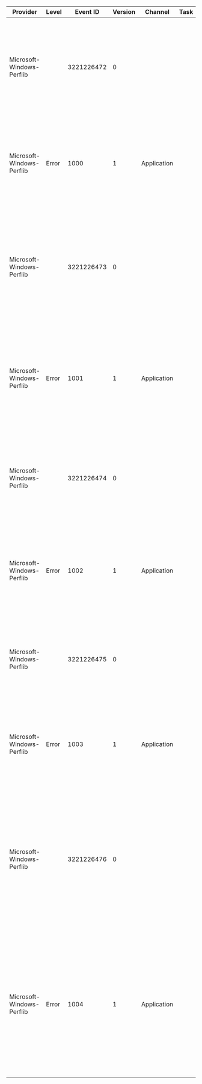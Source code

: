 Provider                   |  Level  |  Event ID    |  Version  |  Channel      |  Task  |  Opcode  |  Keyword  |  Message
---------------------------|---------|--------------|-----------|---------------|--------|----------|-----------|-------------------------------------------------------------------------------------------------------------------------------------------------------------------------------------------------------------------------------------------------------------------------------------------------------------------------------------------------------------------
Microsoft-Windows-Perflib  |         |  3221226472  |  0        |               |        |          |           |  Access to performance data was denied to user "{param1}" (value from GetUserName() for the running thread) as attempted from module "{param2}" (value from GetModuleFileName() for the binary that issued the query).
Microsoft-Windows-Perflib  |  Error  |  1000        |  1        |  Application  |        |          |           |  Access to performance data was denied to user "{User}" (value from GetUserName() for the running thread) as attempted from module "{Module}" (value from GetModuleFileName() for the binary that issued the query).
Microsoft-Windows-Perflib  |         |  3221226473  |  0        |               |        |          |           |  The Collect procedure in Extensible Counter DLL "{param1}" for the "{param2}" service returned buffer size {__binLength}, which is larger than the space available. The performance data returned by the counter DLL will not be returned in the Perf Data Block.
Microsoft-Windows-Perflib  |  Error  |  1001        |  1        |  Application  |        |          |           |  The Collect procedure in Extensible Counter DLL "{Library}" for the "{Service}" service returned buffer size {Size}, which is larger than the space available. The performance data returned by the counter DLL will not be returned in the Perf Data Block.
Microsoft-Windows-Perflib  |         |  3221226474  |  0        |               |        |          |           |  A Guard Page was modified by a Collect procedure in Extensible Counter DLL "{param1}" for the "{param2}" service. The performance data returned by the counter DLL will not be returned in the Perf Data Block.
Microsoft-Windows-Perflib  |  Error  |  1002        |  1        |  Application  |        |          |           |  A Guard Page was modified by a Collect procedure in Extensible Counter DLL "{Library}" for the "{Service}" service. The performance data returned by the counter DLL will not be returned in the Perf Data Block.
Microsoft-Windows-Perflib  |         |  3221226475  |  0        |               |        |          |           |  The Extensible Counter DLL "{param1}" for the "{param2}" service returned an incorrect object length. The sum of the {__binLength} object lengths returned did not match the size of the buffer returned.
Microsoft-Windows-Perflib  |  Error  |  1003        |  1        |  Application  |        |          |           |  The Extensible Counter DLL "{Library}" for the "{Service}" service returned an incorrect object length. The sum of the {ObjectCount} object lengths returned did not match the size of the buffer returned.
Microsoft-Windows-Perflib  |         |  3221226476  |  0        |               |        |          |           |  The Extensible Counter DLL "{param1}" for the "{param2}" service returned an incorrect instance length for the object with title index {__binLength}. The sum of the instance lengths plus the object definition structures did not match the size of the object. The performance data returned by the counter DLL will not be returned in the Perf Data Block.
Microsoft-Windows-Perflib  |  Error  |  1004        |  1        |  Application  |        |          |           |  The Extensible Counter DLL "{Library}" for the "{Service}" service returned an incorrect instance length for the object with title index {ObjectIndex}. The sum of the instance lengths plus the object definition structures did not match the size of the object. The performance data returned by the counter DLL will not be returned in the Perf Data Block.